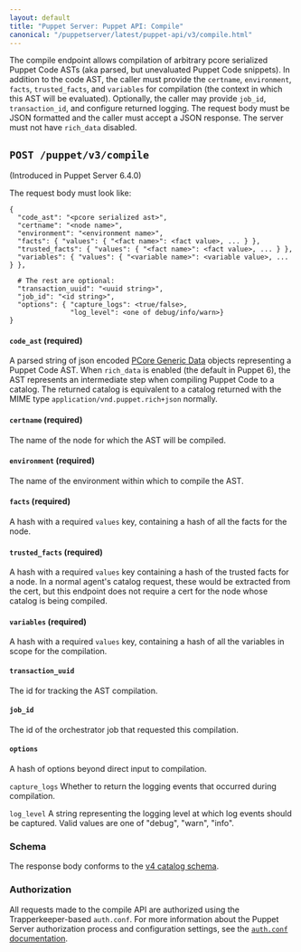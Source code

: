 ```yaml
---
layout: default
title: "Puppet Server: Puppet API: Compile"
canonical: "/puppetserver/latest/puppet-api/v3/compile.html"
---
```


[PCore Generic Data]: https://github.com/puppetlabs/puppet-specifications/blob/a87c9967ebd7071e0a548920f3262ac24cc3f4cd/language/data-types/pcore-generic-data.md
[`auth.conf` documentation]: ../../config_file_auth.markdown
[v4 catalog schema]: ../v4/catalog.json

The compile endpoint allows compilation of arbitrary pcore serialized Puppet
Code ASTs (aka parsed, but unevaluated Puppet Code snippets). In addition to
the code AST, the caller must provide the `certname`, `environment`, `facts`,
`trusted_facts`, and `variables` for compilation (the context in which this
AST will be evaluated). Optionally, the caller may provide `job_id`,
`transaction_id`, and configure returned logging. The request body must be
JSON formatted and the caller must accept a JSON response. The server must
not have `rich_data` disabled.


## `POST /puppet/v3/compile`

(Introduced in Puppet Server 6.4.0)

The request body must look like:
```
{
  "code_ast": "<pcore serialized ast>",
  "certname": "<node name>",
  "environment": "<environment name>",
  "facts": { "values": { "<fact name>": <fact value>, ... } },
  "trusted_facts": { "values": { "<fact name>": <fact value>, ... } },
  "variables": { "values": { "<variable name>": <variable value>, ... } },

  # The rest are optional:
  "transaction_uuid": "<uuid string>",
  "job_id": "<id string>",
  "options": { "capture_logs": <true/false>,
               "log_level": <one of debug/info/warn>}
}
```

#### `code_ast` (required)
A parsed string of json encoded [PCore Generic Data][]
objects representing a Puppet Code AST. When `rich_data` is enabled (the
default in Puppet 6), the AST represents an intermediate step when
compiling Puppet Code to a catalog. The returned catalog is equivalent
to a catalog returned with the MIME type `application/vnd.puppet.rich+json`
normally.


#### `certname` (required)
The name of the node for which the AST will be compiled.

#### `environment` (required)
The name of the environment within which to compile the AST.

#### `facts` (required)
A hash with a required `values` key, containing a hash of all the facts for the node.

#### `trusted_facts` (required)
A hash with a required `values` key containing a hash of the trusted facts for a node.
In a normal agent's catalog request, these would be extracted from the cert, but this
endpoint does not require a cert for the node whose catalog is being compiled.

#### `variables` (required)
A hash with a required `values` key, containing a hash of all the variables in scope
for the compilation.

#### `transaction_uuid`
The id for tracking the AST compilation.

#### `job_id`
The id of the orchestrator job that requested this compilation.

#### `options`

A hash of options beyond direct input to compilation.

`capture_logs`
Whether to return the logging events that occurred during compilation.

`log_level`
A string representing the logging level at which log events should be captured. Valid
values are one of "debug", "warn", "info".

### Schema

The response body conforms to the [v4 catalog schema][].

### Authorization

All requests made to the compile API are authorized using the Trapperkeeper-based `auth.conf`.
For more information about the Puppet Server authorization process and configuration settings,
see the [`auth.conf` documentation][].
